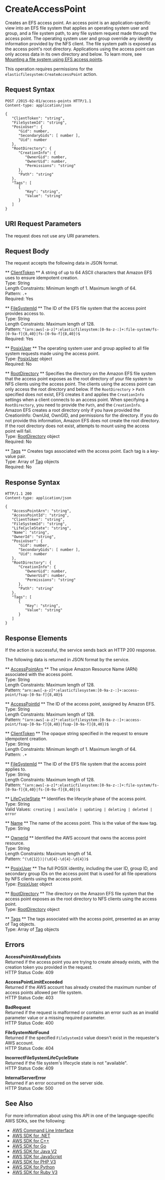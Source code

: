 # CreateAccessPoint<a name="API_CreateAccessPoint"></a>

Creates an EFS access point\. An access point is an application\-specific view into an EFS file system that applies an operating system user and group, and a file system path, to any file system request made through the access point\. The operating system user and group override any identity information provided by the NFS client\. The file system path is exposed as the access point's root directory\. Applications using the access point can only access data in its own directory and below\. To learn more, see [Mounting a file system using EFS access points](https://docs.aws.amazon.com/efs/latest/ug/efs-access-points.html)\.

This operation requires permissions for the `elasticfilesystem:CreateAccessPoint` action\.

## Request Syntax<a name="API_CreateAccessPoint_RequestSyntax"></a>

```
POST /2015-02-01/access-points HTTP/1.1
Content-type: application/json

{
   "ClientToken": "string",
   "FileSystemId": "string",
   "PosixUser": { 
      "Gid": number,
      "SecondaryGids": [ number ],
      "Uid": number
   },
   "RootDirectory": { 
      "CreationInfo": { 
         "OwnerGid": number,
         "OwnerUid": number,
         "Permissions": "string"
      },
      "Path": "string"
   },
   "Tags": [ 
      { 
         "Key": "string",
         "Value": "string"
      }
   ]
}
```

## URI Request Parameters<a name="API_CreateAccessPoint_RequestParameters"></a>

The request does not use any URI parameters\.

## Request Body<a name="API_CreateAccessPoint_RequestBody"></a>

The request accepts the following data in JSON format\.

 ** [ClientToken](#API_CreateAccessPoint_RequestSyntax) **   <a name="efs-CreateAccessPoint-request-ClientToken"></a>
A string of up to 64 ASCII characters that Amazon EFS uses to ensure idempotent creation\.  
Type: String  
Length Constraints: Minimum length of 1\. Maximum length of 64\.  
Pattern: `.+`   
Required: Yes

 ** [FileSystemId](#API_CreateAccessPoint_RequestSyntax) **   <a name="efs-CreateAccessPoint-request-FileSystemId"></a>
The ID of the EFS file system that the access point provides access to\.  
Type: String  
Length Constraints: Maximum length of 128\.  
Pattern: `^(arn:aws[-a-z]*:elasticfilesystem:[0-9a-z-:]+:file-system/fs-[0-9a-f]{8,40}|fs-[0-9a-f]{8,40})$`   
Required: Yes

 ** [PosixUser](#API_CreateAccessPoint_RequestSyntax) **   <a name="efs-CreateAccessPoint-request-PosixUser"></a>
The operating system user and group applied to all file system requests made using the access point\.  
Type: [PosixUser](API_PosixUser.md) object  
Required: No

 ** [RootDirectory](#API_CreateAccessPoint_RequestSyntax) **   <a name="efs-CreateAccessPoint-request-RootDirectory"></a>
Specifies the directory on the Amazon EFS file system that the access point exposes as the root directory of your file system to NFS clients using the access point\. The clients using the access point can only access the root directory and below\. If the `RootDirectory` > `Path` specified does not exist, EFS creates it and applies the `CreationInfo` settings when a client connects to an access point\. When specifying a `RootDirectory`, you need to provide the `Path`, and the `CreationInfo`\.  
Amazon EFS creates a root directory only if you have provided the CreationInfo: OwnUid, OwnGID, and permissions for the directory\. If you do not provide this information, Amazon EFS does not create the root directory\. If the root directory does not exist, attempts to mount using the access point will fail\.  
Type: [RootDirectory](API_RootDirectory.md) object  
Required: No

 ** [Tags](#API_CreateAccessPoint_RequestSyntax) **   <a name="efs-CreateAccessPoint-request-Tags"></a>
Creates tags associated with the access point\. Each tag is a key\-value pair\.  
Type: Array of [Tag](API_Tag.md) objects  
Required: No

## Response Syntax<a name="API_CreateAccessPoint_ResponseSyntax"></a>

```
HTTP/1.1 200
Content-type: application/json

{
   "AccessPointArn": "string",
   "AccessPointId": "string",
   "ClientToken": "string",
   "FileSystemId": "string",
   "LifeCycleState": "string",
   "Name": "string",
   "OwnerId": "string",
   "PosixUser": { 
      "Gid": number,
      "SecondaryGids": [ number ],
      "Uid": number
   },
   "RootDirectory": { 
      "CreationInfo": { 
         "OwnerGid": number,
         "OwnerUid": number,
         "Permissions": "string"
      },
      "Path": "string"
   },
   "Tags": [ 
      { 
         "Key": "string",
         "Value": "string"
      }
   ]
}
```

## Response Elements<a name="API_CreateAccessPoint_ResponseElements"></a>

If the action is successful, the service sends back an HTTP 200 response\.

The following data is returned in JSON format by the service\.

 ** [AccessPointArn](#API_CreateAccessPoint_ResponseSyntax) **   <a name="efs-CreateAccessPoint-response-AccessPointArn"></a>
The unique Amazon Resource Name \(ARN\) associated with the access point\.  
Type: String  
Length Constraints: Maximum length of 128\.  
Pattern: `^arn:aws[-a-z]*:elasticfilesystem:[0-9a-z-:]+:access-point/fsap-[0-9a-f]{8,40}$` 

 ** [AccessPointId](#API_CreateAccessPoint_ResponseSyntax) **   <a name="efs-CreateAccessPoint-response-AccessPointId"></a>
The ID of the access point, assigned by Amazon EFS\.  
Type: String  
Length Constraints: Maximum length of 128\.  
Pattern: `^(arn:aws[-a-z]*:elasticfilesystem:[0-9a-z-:]+:access-point/fsap-[0-9a-f]{8,40}|fsap-[0-9a-f]{8,40})$` 

 ** [ClientToken](#API_CreateAccessPoint_ResponseSyntax) **   <a name="efs-CreateAccessPoint-response-ClientToken"></a>
The opaque string specified in the request to ensure idempotent creation\.  
Type: String  
Length Constraints: Minimum length of 1\. Maximum length of 64\.  
Pattern: `.+` 

 ** [FileSystemId](#API_CreateAccessPoint_ResponseSyntax) **   <a name="efs-CreateAccessPoint-response-FileSystemId"></a>
The ID of the EFS file system that the access point applies to\.  
Type: String  
Length Constraints: Maximum length of 128\.  
Pattern: `^(arn:aws[-a-z]*:elasticfilesystem:[0-9a-z-:]+:file-system/fs-[0-9a-f]{8,40}|fs-[0-9a-f]{8,40})$` 

 ** [LifeCycleState](#API_CreateAccessPoint_ResponseSyntax) **   <a name="efs-CreateAccessPoint-response-LifeCycleState"></a>
Identifies the lifecycle phase of the access point\.  
Type: String  
Valid Values:` creating | available | updating | deleting | deleted | error` 

 ** [Name](#API_CreateAccessPoint_ResponseSyntax) **   <a name="efs-CreateAccessPoint-response-Name"></a>
The name of the access point\. This is the value of the `Name` tag\.  
Type: String

 ** [OwnerId](#API_CreateAccessPoint_ResponseSyntax) **   <a name="efs-CreateAccessPoint-response-OwnerId"></a>
Identified the AWS account that owns the access point resource\.  
Type: String  
Length Constraints: Maximum length of 14\.  
Pattern: `^(\d{12})|(\d{4}-\d{4}-\d{4})$` 

 ** [PosixUser](#API_CreateAccessPoint_ResponseSyntax) **   <a name="efs-CreateAccessPoint-response-PosixUser"></a>
The full POSIX identity, including the user ID, group ID, and secondary group IDs on the access point that is used for all file operations by NFS clients using the access point\.  
Type: [PosixUser](API_PosixUser.md) object

 ** [RootDirectory](#API_CreateAccessPoint_ResponseSyntax) **   <a name="efs-CreateAccessPoint-response-RootDirectory"></a>
The directory on the Amazon EFS file system that the access point exposes as the root directory to NFS clients using the access point\.  
Type: [RootDirectory](API_RootDirectory.md) object

 ** [Tags](#API_CreateAccessPoint_ResponseSyntax) **   <a name="efs-CreateAccessPoint-response-Tags"></a>
The tags associated with the access point, presented as an array of Tag objects\.  
Type: Array of [Tag](API_Tag.md) objects

## Errors<a name="API_CreateAccessPoint_Errors"></a>

 **AccessPointAlreadyExists**   
Returned if the access point you are trying to create already exists, with the creation token you provided in the request\.  
HTTP Status Code: 409

 **AccessPointLimitExceeded**   
Returned if the AWS account has already created the maximum number of access points allowed per file system\.  
HTTP Status Code: 403

 **BadRequest**   
Returned if the request is malformed or contains an error such as an invalid parameter value or a missing required parameter\.  
HTTP Status Code: 400

 **FileSystemNotFound**   
Returned if the specified `FileSystemId` value doesn't exist in the requester's AWS account\.  
HTTP Status Code: 404

 **IncorrectFileSystemLifeCycleState**   
Returned if the file system's lifecycle state is not "available"\.  
HTTP Status Code: 409

 **InternalServerError**   
Returned if an error occurred on the server side\.  
HTTP Status Code: 500

## See Also<a name="API_CreateAccessPoint_SeeAlso"></a>

For more information about using this API in one of the language\-specific AWS SDKs, see the following:
+  [AWS Command Line Interface](https://docs.aws.amazon.com/goto/aws-cli/elasticfilesystem-2015-02-01/CreateAccessPoint) 
+  [AWS SDK for \.NET](https://docs.aws.amazon.com/goto/DotNetSDKV3/elasticfilesystem-2015-02-01/CreateAccessPoint) 
+  [AWS SDK for C\+\+](https://docs.aws.amazon.com/goto/SdkForCpp/elasticfilesystem-2015-02-01/CreateAccessPoint) 
+  [AWS SDK for Go](https://docs.aws.amazon.com/goto/SdkForGoV1/elasticfilesystem-2015-02-01/CreateAccessPoint) 
+  [AWS SDK for Java V2](https://docs.aws.amazon.com/goto/SdkForJavaV2/elasticfilesystem-2015-02-01/CreateAccessPoint) 
+  [AWS SDK for JavaScript](https://docs.aws.amazon.com/goto/AWSJavaScriptSDK/elasticfilesystem-2015-02-01/CreateAccessPoint) 
+  [AWS SDK for PHP V3](https://docs.aws.amazon.com/goto/SdkForPHPV3/elasticfilesystem-2015-02-01/CreateAccessPoint) 
+  [AWS SDK for Python](https://docs.aws.amazon.com/goto/boto3/elasticfilesystem-2015-02-01/CreateAccessPoint) 
+  [AWS SDK for Ruby V3](https://docs.aws.amazon.com/goto/SdkForRubyV3/elasticfilesystem-2015-02-01/CreateAccessPoint) 